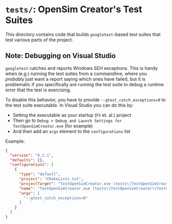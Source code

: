 # `tests/`: OpenSim Creator's Test Suites

This directory contains code that builds `googletest`-based test suites that
test various parts of the project.


## Note: Debugging on Visual Studio

`googletest` catches and reports Windows SEH exceptions. This is handy when (e.g.)
running the test suites from a commandline, where you *probably* just want a report
saying which ones have failed, but it is problematic if you specifically are running
the test suite to debug a runtime error that the test is exercising.

To disable this behavior, you have to provide `--gtest_catch_exceptions=0` to the
test suite executable. In Visual Studio you can do this by:

- Setting the executable as your startup (`F5` et. al.) project
- Then go to `Debug > Debug and Launch Settings for TestOpenSimCreator.exe` (for example)
- And then add an `args` element to the `configurations` list

Example:

```json
{
  "version": "0.2.1",
  "defaults": {},
  "configurations": [
    {
      "type": "default",
      "project": "CMakeLists.txt",
      "projectTarget": "TestOpenSimCreator.exe (tests\\TestOpenSimCreator\\TestOpenSimCreator.exe)",
      "name": "TestOpenSimCreator.exe (tests\\TestOpenSimCreator\\TestOpenSimCreator.exe)",
      "args": [
        "--gtest_catch_exceptions=0"
      ]
    }
  ]
}
```
